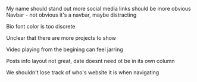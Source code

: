 My name should stand out more
social media links should be more obvious
Navbar - not obvious it's a navbar, maybe distracting

Bio font color is too discrete

Unclear that there are more projects to show

Video playing from the begining can feel jarring

Posts info layout not great, date doesnt need ot be in its own column

We shouldn't lose track of who's website it is when navigating